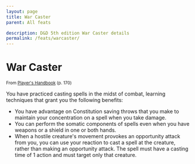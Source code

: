 ```yaml
---
layout: page
title: War Caster
parent: All feats

description: D&D 5th edition War Caster details
permalink: /feats/warcaster/
---
```


# War Caster

<small>From <a target="_blank" href="https://dnd.wizards.com/products/tabletop-games/rpg-products/rpg_playershandbook">Player's Handbook</a> (p. 170)</small>

You have practiced casting spells in the midst of combat, learning techniques that grant you the following benefits:
- You have advantage on Constitution saving throws that you make to maintain your concentration on a spell when you take damage.
- You can perform the somatic components of spells even when you have weapons or a shield in one or both hands.
- When a hostile creature's movement provokes an opportunity attack from you, you can use your reaction to cast a spell at the creature, rather than making an opportunity attack. The spell must have a casting time of 1 action and must target only that creature.